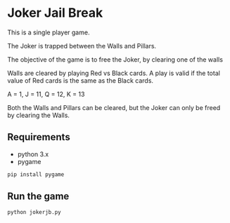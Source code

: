# Joker Jail Break

This is a single player game.

The Joker is trapped between the Walls and Pillars.

The objective of the game is to free the Joker, by clearing one of the walls

Walls are cleared by playing Red vs Black cards. A play is valid if the total value of Red cards is the same as the Black cards.

A = 1, J = 11, Q = 12, K = 13

Both the Walls and Pillars can be cleared, but the Joker can only be freed by clearing the Walls.

## Requirements

- python 3.x
- pygame

```python
pip install pygame
```

## Run the game
```bash
python jokerjb.py

```




